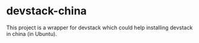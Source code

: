 # devstack-china

This project is a wrapper for devstack which could help installing devstack in china (in Ubuntu).
